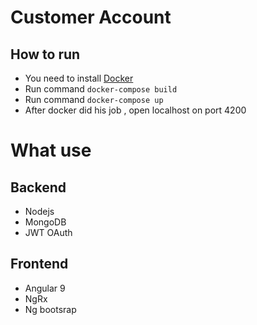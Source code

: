 # Customer Account

## How to run

- You need to install [Docker](https://www.docker.com/)
- Run command `docker-compose build`
- Run command `docker-compose up`
- After docker did his job ,
  open localhost on port 4200

# What use

## Backend

- Nodejs
- MongoDB
- JWT OAuth

## Frontend

- Angular 9
- NgRx
- Ng bootsrap
